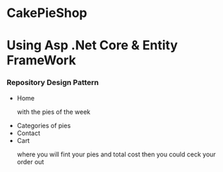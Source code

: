 # CakePieShop
<h1>Using Asp .Net Core & Entity FrameWork</h>
<h3>Repository Design Pattern</h3>
<ul>
<li>Home</li>
  <p>with the pies of the week</p>
<li>Categories of pies</li>
<li>Contact</li>
<li>Cart</li> <p>where you will fint your pies and total cost then you could ceck your order out</p>
</ul>
